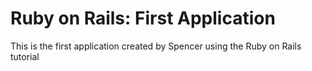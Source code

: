 # Ruby on Rails: First Application

This is the first application created by Spencer using the Ruby on Rails tutorial